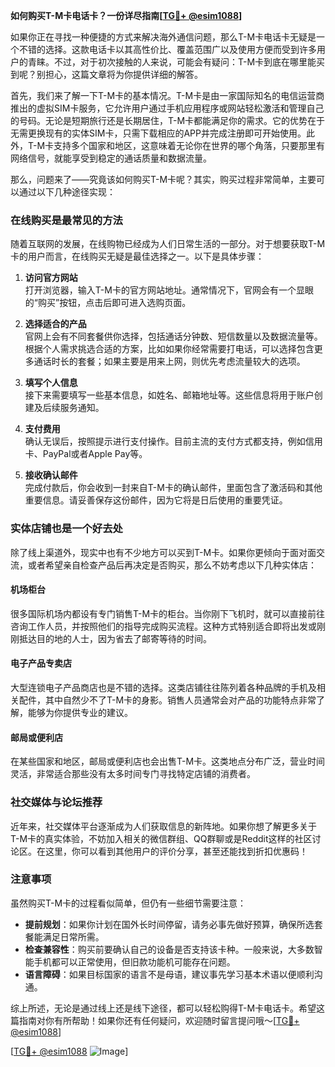 **如何购买T-M卡电话卡？一份详尽指南[[TG💪+ @esim1088](https://t.me/s/esim1088)]**

如果你正在寻找一种便捷的方式来解决海外通信问题，那么T-M卡电话卡无疑是一个不错的选择。这款电话卡以其高性价比、覆盖范围广以及使用方便而受到许多用户的青睐。不过，对于初次接触的人来说，可能会有疑问：T-M卡到底在哪里能买到呢？别担心，这篇文章将为你提供详细的解答。

首先，我们来了解一下T-M卡的基本情况。T-M卡是由一家国际知名的电信运营商推出的虚拟SIM卡服务，它允许用户通过手机应用程序或网站轻松激活和管理自己的号码。无论是短期旅行还是长期居住，T-M卡都能满足你的需求。它的优势在于无需更换现有的实体SIM卡，只需下载相应的APP并完成注册即可开始使用。此外，T-M卡支持多个国家和地区，这意味着无论你在世界的哪个角落，只要那里有网络信号，就能享受到稳定的通话质量和数据流量。

那么，问题来了——究竟该如何购买T-M卡呢？其实，购买过程非常简单，主要可以通过以下几种途径实现：

### 在线购买是最常见的方法

随着互联网的发展，在线购物已经成为人们日常生活的一部分。对于想要获取T-M卡的用户而言，在线购买无疑是最佳选择之一。以下是具体步骤：

1. **访问官方网站**  
   打开浏览器，输入T-M卡的官方网站地址。通常情况下，官网会有一个显眼的“购买”按钮，点击后即可进入选购页面。

2. **选择适合的产品**  
   官网上会有不同套餐供你选择，包括通话分钟数、短信数量以及数据流量等。根据个人需求挑选合适的方案，比如如果你经常需要打电话，可以选择包含更多通话时长的套餐；如果主要是用来上网，则优先考虑流量较大的选项。

3. **填写个人信息**  
   接下来需要填写一些基本信息，如姓名、邮箱地址等。这些信息将用于账户创建及后续服务通知。

4. **支付费用**  
   确认无误后，按照提示进行支付操作。目前主流的支付方式都支持，例如信用卡、PayPal或者Apple Pay等。

5. **接收确认邮件**  
   完成付款后，你会收到一封来自T-M卡的确认邮件，里面包含了激活码和其他重要信息。请妥善保存这份邮件，因为它将是日后使用的重要凭证。

### 实体店铺也是一个好去处

除了线上渠道外，现实中也有不少地方可以买到T-M卡。如果你更倾向于面对面交流，或者希望亲自检查产品后再决定是否购买，那么不妨考虑以下几种实体店：

#### 机场柜台

很多国际机场内都设有专门销售T-M卡的柜台。当你刚下飞机时，就可以直接前往咨询工作人员，并按照他们的指导完成购买流程。这种方式特别适合即将出发或刚刚抵达目的地的人士，因为省去了邮寄等待的时间。

#### 电子产品专卖店

大型连锁电子产品商店也是不错的选择。这类店铺往往陈列着各种品牌的手机及相关配件，其中自然少不了T-M卡的身影。销售人员通常会对产品的功能特点非常了解，能够为你提供专业的建议。

#### 邮局或便利店

在某些国家和地区，邮局或便利店也会出售T-M卡。这类地点分布广泛，营业时间灵活，非常适合那些没有太多时间专门寻找特定店铺的消费者。

### 社交媒体与论坛推荐

近年来，社交媒体平台逐渐成为人们获取信息的新阵地。如果你想了解更多关于T-M卡的真实体验，不妨加入相关的微信群组、QQ群聊或是Reddit这样的社区讨论区。在这里，你可以看到其他用户的评价分享，甚至还能找到折扣优惠码！

### 注意事项

虽然购买T-M卡的过程看似简单，但仍有一些细节需要注意：

- **提前规划**：如果你计划在国外长时间停留，请务必事先做好预算，确保所选套餐能满足日常所需。
- **检查兼容性**：购买前要确认自己的设备是否支持该卡种。一般来说，大多数智能手机都可以正常使用，但旧款功能机可能存在问题。
- **语言障碍**：如果目标国家的语言不是母语，建议事先学习基本术语以便顺利沟通。

综上所述，无论是通过线上还是线下途径，都可以轻松购得T-M卡电话卡。希望这篇指南对你有所帮助！如果你还有任何疑问，欢迎随时留言提问哦～[[TG💪+ @esim1088](https://t.me/s/esim1088)]

[[TG💪+ @esim1088](https://t.me/s/esim1088) ![Image](https://i.postimg.cc/4NQfJmqS/Snipaste-2025-05-13-00-14-12.png)]